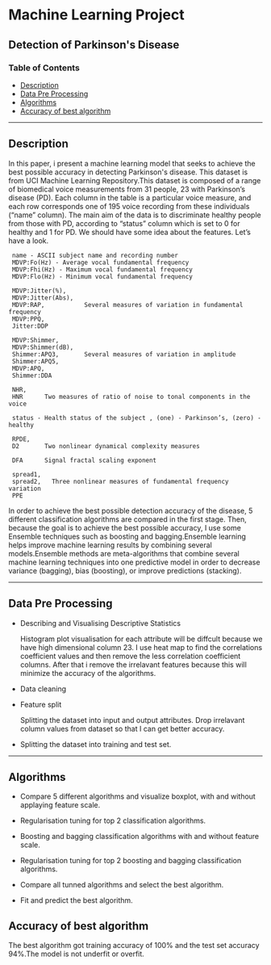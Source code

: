# Machine Learning Project
## Detection of Parkinson's Disease
### Table of Contents
- [Description](#Description)
- [Data Pre Processing](#Data-Pre-Processing)
- [Algorithms](#Algorithms)
- [Accuracy of best algorithm](#Accuracy-of-best-algorithm)
----------------------------------------------------------------------
## Description
In this paper, i present a machine learning model that seeks to achieve the best possible accuracy in detecting Parkinson's disease.
This dataset is from UCI Machine Learning Repository.This dataset is composed of a range of biomedical voice measurements from 31 
people, 23 with Parkinson’s disease (PD). Each column in the table is a particular voice measure, and each row corresponds one of 
195 voice recording from these individuals (“name” column). The main aim of the data is to discriminate healthy people from those 
with PD, according to “status” column which is set to 0 for healthy and 1 for PD.
We should have some idea about the features. Let’s have a look.

     name - ASCII subject name and recording number
     MDVP:Fo(Hz) - Average vocal fundamental frequency
     MDVP:Fhi(Hz) - Maximum vocal fundamental frequency
     MDVP:Flo(Hz) - Minimum vocal fundamental frequency
     
     MDVP:Jitter(%),
     MDVP:Jitter(Abs),
     MDVP:RAP,           Several measures of variation in fundamental frequency
     MDVP:PPQ,
     Jitter:DDP 
     
     MDVP:Shimmer,
     MDVP:Shimmer(dB),
     Shimmer:APQ3,       Several measures of variation in amplitude
     Shimmer:APQ5,
     MDVP:APQ,
     Shimmer:DDA  
     
     NHR,
     HNR      Two measures of ratio of noise to tonal components in the voice
     
     status - Health status of the subject , (one) - Parkinson’s, (zero) - healthy
     
     RPDE,
     D2       Two nonlinear dynamical complexity measures
     
     DFA      Signal fractal scaling exponent
     
     spread1,
     spread2,   Three nonlinear measures of fundamental frequency variation
     PPE      

In order to achieve the best possible detection accuracy of the disease, 5 different classification algorithms are compared in the
first stage. Then, because the goal is to achieve the best possible accuracy, I use some Ensemble techniques such as boosting and 
bagging.Ensemble learning helps improve machine learning results by combining several models.Ensemble methods are meta-algorithms
that combine several machine learning techniques into one predictive model in order to decrease variance (bagging), bias (boosting),
or improve predictions (stacking).

-----------

## Data Pre Processing
- Describing and Visualising Descriptive Statistics

   Histogram plot visualisation for each attribute will be diffcult because we have high dimensional column 23. I use heat map to find
   the correlations coefficient values and then remove the less correlation coefficient columns. After that i remove the irrelavant 
   features because this will minimize the accuracy of the algorithms.
 
   
- Data cleaning

- Feature split

   Splitting the dataset into input and output attributes.
   Drop irrelavant column values from dataset so that I can get better accuracy.

- Splitting the dataset into training and test set.

-----------

## Algorithms
- Compare 5 different algorithms and visualize boxplot, with and without applaying feature scale.
  
- Regularisation tuning for top 2 classification algorithms.
  
- Boosting and bagging classification algorithms with and without feature scale.
  
- Regularisation tuning for top 2 boosting and bagging classification algorithms.
  
- Compare all tunned algorithms and select the best algorithm.
  
- Fit and predict the best algorithm.
  

## Accuracy of best algorithm
The best algorithm got training accuracy of 100% and the test set accuracy 94%.The model is not underfit or overfit.
